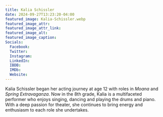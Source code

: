 ```yaml
---
title: Kalia Schissler
date: 2024-09-27T13:23:20-04:00
featured_image: Kalia-Schissler.webp
featured_image_attr: 
featured_image_attr_link: 
featured_image_alt: 
featured_image_caption: 
Socials:
  Facebook: 
  Twitter: 
  Instagram: 
  LinkedIn: 
  IBDB: 
  IMDb:
  Website: 
---
```

Kalia Schissler began her acting journey at age 12 with roles in *Moana* and *Spring Extravaganza*. Now in the 8th grade, Kalia is a multifaceted performer who enjoys singing, dancing and playing the drums and piano. With a deep passion for theater, she continues to bring energy and enthusiasm to each role she undertakes.